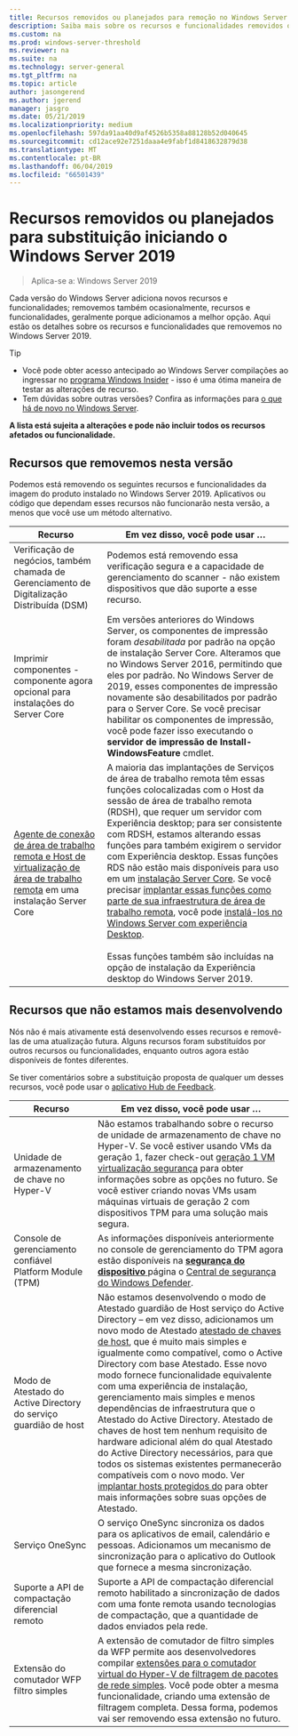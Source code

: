 ```yaml
---
title: Recursos removidos ou planejados para remoção no Windows Server 2019
description: Saiba mais sobre os recursos e funcionalidades removidos ou planejados para remoção, começando com o Windows Server 2019.
ms.custom: na
ms.prod: windows-server-threshold
ms.reviewer: na
ms.suite: na
ms.technology: server-general
ms.tgt_pltfrm: na
ms.topic: article
author: jasongerend
ms.author: jgerend
manager: jasgro
ms.date: 05/21/2019
ms.localizationpriority: medium
ms.openlocfilehash: 597da91aa40d9af4526b5358a88128b52d040645
ms.sourcegitcommit: cd12ace92e7251daaa4e9fabf1d8418632879d38
ms.translationtype: MT
ms.contentlocale: pt-BR
ms.lasthandoff: 06/04/2019
ms.locfileid: "66501439"
---
```

# <a name="features-removed-or-planned-for-replacement-starting-windows-server-2019"></a>Recursos removidos ou planejados para substituição iniciando o Windows Server 2019

>Aplica-se a: Windows Server 2019

Cada versão do Windows Server adiciona novos recursos e funcionalidades; removemos também ocasionalmente, recursos e funcionalidades, geralmente porque adicionamos a melhor opção. Aqui estão os detalhes sobre os recursos e funcionalidades que removemos no Windows Server 2019.

> [!TIP]
> - Você pode obter acesso antecipado ao Windows Server compilações ao ingressar no [programa Windows Insider](https://insider.windows.com) - isso é uma ótima maneira de testar as alterações de recurso.
> - Tem dúvidas sobre outras versões? Confira as informações para [o que há de novo no Windows Server](../get-started/whats-new-in-windows-server.md).

**A lista está sujeita a alterações e pode não incluir todos os recursos afetados ou funcionalidade.** 

## <a name="features-we-removed-in-this-release"></a>Recursos que removemos nesta versão

Podemos está removendo os seguintes recursos e funcionalidades da imagem do produto instalado no Windows Server 2019. Aplicativos ou código que dependam esses recursos não funcionarão nesta versão, a menos que você use um método alternativo.

|Recurso    |Em vez disso, você pode usar …|
|-----------|--------------------
|Verificação de negócios, também chamada de Gerenciamento de Digitalização Distribuída (DSM)|Podemos está removendo essa verificação segura e a capacidade de gerenciamento do scanner - não existem dispositivos que dão suporte a esse recurso.|
|Imprimir componentes - componente agora opcional para instalações do Server Core|Em versões anteriores do Windows Server, os componentes de impressão foram *desabilitada* por padrão na opção de instalação Server Core. Alteramos que no Windows Server 2016, permitindo que eles por padrão. No Windows Server de 2019, esses componentes de impressão novamente são desabilitados por padrão para o Server Core. Se você precisar habilitar os componentes de impressão, você pode fazer isso executando o **servidor de impressão de Install-WindowsFeature** cmdlet.|
|[Agente de conexão de área de trabalho remota e Host de virtualização de área de trabalho remota](../remote/remote-desktop-services/desktop-hosting-service.md) em uma instalação Server Core|A maioria das implantações de Serviços de área de trabalho remota têm essas funções colocalizadas com o Host da sessão de área de trabalho remota (RDSH), que requer um servidor com Experiência desktop; para ser consistente com RDSH, estamos alterando essas funções para também exigirem o servidor com Experiência desktop. Essas funções RDS não estão mais disponíveis para uso em um [instalação Server Core](../administration/server-core/what-is-server-core.md). Se você precisar [implantar essas funções como parte de sua infraestrutura de área de trabalho remota](../remote/remote-desktop-services/rds-deploy-infrastructure.md), você pode [instalá-los no Windows Server com experiência Desktop](../get-started/getting-started-with-server-with-desktop-experience.md). <br/><br/>Essas funções também são incluídas na opção de instalação da Experiência desktop do Windows Server 2019. |

## <a name="features-were-no-longer-developing"></a>Recursos que não estamos mais desenvolvendo

Nós não é mais ativamente está desenvolvendo esses recursos e removê-las de uma atualização futura. Alguns recursos foram substituídos por outros recursos ou funcionalidades, enquanto outros agora estão disponíveis de fontes diferentes. 

Se tiver comentários sobre a substituição proposta de qualquer um desses recursos, você pode usar o [aplicativo Hub de Feedback](https://support.microsoft.com/help/4021566/windows-10-send-feedback-to-microsoft-with-feedback-hub-app). 

| Recurso   | Em vez disso, você pode usar … |
|-----------|---------------------|
| Unidade de armazenamento de chave no Hyper-V|Não estamos trabalhando sobre o recurso de unidade de armazenamento de chave no Hyper-V. Se você estiver usando VMs da geração 1, fazer check-out [geração 1 VM virtualização segurança](https://docs.microsoft.com/windows-server/virtualization/hyper-v/learn-more/generation-1-virtual-machine-security-settings-for-hyper-v) para obter informações sobre as opções no futuro. Se você estiver criando novas VMs usam máquinas virtuais de geração 2 com dispositivos TPM para uma solução mais segura. |
| Console de gerenciamento confiável Platform Module (TPM)|As informações disponíveis anteriormente no console de gerenciamento do TPM agora estão disponíveis na [ **segurança do dispositivo** ](https://docs.microsoft.com/windows/security/threat-protection/windows-defender-security-center/wdsc-device-security) página o [Central de segurança do Windows Defender](https://docs.microsoft.com/windows/security/threat-protection/windows-defender-security-center/windows-defender-security-center). |
| Modo de Atestado do Active Directory do serviço guardião de host|Não estamos desenvolvendo o modo de Atestado guardião de Host serviço do Active Directory – em vez disso, adicionamos um novo modo de Atestado [atestado de chaves de host](../security/guarded-fabric-shielded-vm/guarded-fabric-create-host-key.md), que é muito mais simples e igualmente como compatível, como o Active Directory com base Atestado.  Esse novo modo fornece funcionalidade equivalente com uma experiência de instalação, gerenciamento mais simples e menos dependências de infraestrutura que o Atestado do Active Directory. Atestado de chaves de host tem nenhum requisito de hardware adicional além do qual Atestado do Active Directory necessários, para que todos os sistemas existentes permanecerão compatíveis com o novo modo. Ver [implantar hosts protegidos do](../security/guarded-fabric-shielded-vm/guarded-fabric-configure-hgs-with-authorized-hyper-v-hosts.md) para obter mais informações sobre suas opções de Atestado. |
| Serviço OneSync|O serviço OneSync sincroniza os dados para os aplicativos de email, calendário e pessoas. Adicionamos um mecanismo de sincronização para o aplicativo do Outlook que fornece a mesma sincronização. |
| Suporte a API de compactação diferencial remoto|Suporte a API de compactação diferencial remoto habilitado a sincronização de dados com uma fonte remota usando tecnologias de compactação, que a quantidade de dados enviados pela rede. |
| Extensão do comutador WFP filtro simples|A extensão de comutador de filtro simples da WFP permite aos desenvolvedores compilar [extensões para o comutador virtual do Hyper-V de filtragem de pacotes de rede simples](https://docs.microsoft.com/en-us/windows-hardware/drivers/network/using-virtual-switch-filtering). Você pode obter a mesma funcionalidade, criando uma extensão de filtragem completa. Dessa forma, podemos vai ser removendo essa extensão no futuro. |
